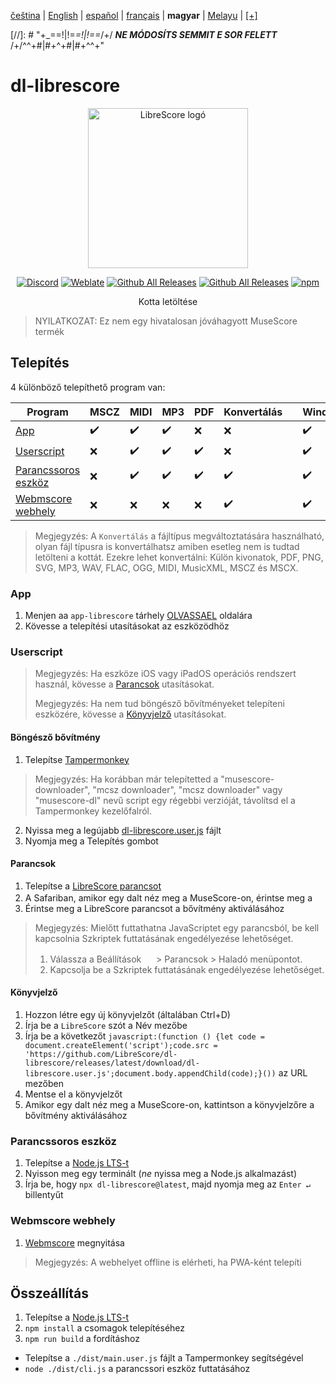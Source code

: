 <div dir="ltr" align="left">

‎[čeština](/docs/cs/PŘEČTĚTEMĚ.md) | ‎[English](/docs/en/README.md) | ‎[español](/docs/es/LÉAME.md) | ‎[français](/docs/fr/LISEZMOI.md) | ‎**magyar** | ‎[Melayu](/docs/ms/BACASAYA.md) | ‎[[+]](https://weblate.librescore.org/projects/librescore/docs)

[//]: # "\+\_==!|!=_=!|!==_/+/ ***NE MÓDOSÍTS SEMMIT E SOR FELETT*** /+/^^+#|#+^+#|#+^^\+\"

# dl-librescore

<div align="center">

<img src="https://github.com/LibreScore/dl-musescore/raw/master/images/logo.png" width="256" alt="LibreScore logó">

[![Discord](https://img.shields.io/discord/774491656643674122?color=5865F2&label=&labelColor=555555&logo=discord&logoColor=FFFFFF)](https://discord.gg/DKu7cUZ4XQ) [![Weblate](https://weblate.librescore.org/widgets/librescore/-/dl-librescore/svg-badge.svg)](https://weblate.librescore.org/engage/librescore) [![Github All Releases](https://img.shields.io/github/downloads/LibreScore/app-librescore/total.svg?label=App)](https://github.com/LibreScore/app-librescore/releases/latest) [![Github All Releases](https://img.shields.io/github/downloads/LibreScore/dl-librescore/total.svg?label=Userscript)](https://github.com/LibreScore/dl-librescore/releases/latest) [![npm](https://img.shields.io/npm/dt/dl-librescore?label=Command-line+tool)](https://www.npmjs.com/package/dl-librescore)

Kotta letöltése

</div>

> NYILATKOZAT: Ez nem egy hivatalosan jóváhagyott MuseScore termék

## Telepítés

4 különböző telepíthető program van:

| Program                                                                            | MSCZ | MIDI | MP3 | PDF | Konvertálás |     | Windows | macOS | Linux | Android | iOS/iPadOS |
| ---------------------------------------------------------------------------------- | ---- | ---- | --- | --- | ---------- | --- | ------- | ----- | ----- | ------- | ---------- |
| [App](#app)                             | ✔️   | ✔️   | ✔️  | ❌  | ❌         |     | ✔️      | ✔️    | ✔️    | ✔️      | ❌         |
| [Userscript](#userscript)               | ❌   | ✔️   | ✔️  | ✔️  | ❌         |     | ✔️      | ✔️    | ✔️    | ✔️      | ✔️         |
| [Parancssoros eszköz](#parancssoros-eszköz) | ❌   | ✔️   | ✔️  | ✔️  | ✔️         |     | ✔️      | ✔️    | ✔️    | ✔️      | ❌         |
| [Webmscore webhely](#webmscore-webhely) | ❌   | ❌   | ❌  | ❌  | ✔️         |     | ✔️      | ✔️    | ✔️    | ✔️      | ✔️         |

> Megjegyzés: A `Konvertálás` a fájltípus megváltoztatására használható, olyan fájl típusra is konvertálhatsz amiben esetleg nem is tudtad letölteni a kottát.
> Ezekre lehet konvertálni: Külön kivonatok, PDF, PNG, SVG, MP3, WAV, FLAC, OGG, MIDI, MusicXML, MSCZ és MSCX.

### App

1. Menjen aa `app-librescore` tárhely [OLVASSAEL](https://github.com/LibreScore/app-librescore/blob/master/docs/hu/OLVASSAEL.md#telepítés) oldalára
2. Kövesse a telepítési utasításokat az eszközödhöz

### Userscript

> Megjegyzés: Ha eszköze iOS vagy iPadOS operációs rendszert használ, kövesse a [Parancsok](#parancsok) utasításokat.
>
> Megjegyzés: Ha nem tud böngésző bővítményeket telepíteni eszközére, kövesse a [Könyvjelző](#könyvjelző) utasításokat.

#### Böngésző bővítmény

1. Telepítse [Tampermonkey](https://www.tampermonkey.net)

> Megjegyzés: Ha korábban már telepítetted a "musescore-downloader", "mcsz downloader", "mcsz downloader" vagy "musescore-dl" nevű script egy régebbi verzióját, távolítsd el a Tampermonkey kezelőfalról.

2. Nyissa meg a legújabb [dl-librescore.user.js](https://github.com/LibreScore/dl-librescore/releases/latest/download/dl-librescore.user.js) fájlt
3. Nyomja meg a Telepítés gombot

#### Parancsok

1. Telepítse a [LibreScore parancsot](https://www.icloud.com/shortcuts/901d8778d2da4f7db9272d3b2232d0fe)
2. A Safariban, amikor egy dalt néz meg a MuseScore-on, érintse meg a <img src="https://help.apple.com/assets/61800C7E6EA4632586448084/61800C896EA463258644809A/en_US/01f5a9889bbecc202d8cbb3067a261ad.png" height="16">
3. Érintse meg a LibreScore parancsot a bővítmény aktiválásához

> Megjegyzés: Mielőtt futtathatna JavaScriptet egy parancsból, be kell kapcsolnia Szkriptek futtatásának engedélyezése lehetőséget.
>
> 1. Válassza a Beállítások <img src="https://help.apple.com/assets/61800C7E6EA4632586448084/61800C896EA463258644809A/en_US/492fec5aff74dbdef9b526177c3804b4.png" height="16"> > Parancsok > Haladó menüpontot.
> 2. Kapcsolja be a Szkriptek futtatásának engedélyezése lehetőséget.

#### Könyvjelző

1. Hozzon létre egy új könyvjelzőt (általában Ctrl+D)
2. Írja be a `LibreScore` szót a Név mezőbe
3. Írja be a következőt `javascript:(function () {let code = document.createElement('script');code.src = 'https://github.com/LibreScore/dl-librescore/releases/latest/download/dl-librescore.user.js';document.body.appendChild(code);}())` az URL mezőben
4. Mentse el a könyvjelzőt
5. Amikor egy dalt néz meg a MuseScore-on, kattintson a könyvjelzőre a bővítmény aktiválásához

### Parancssoros eszköz

1. Telepítse a [Node.js LTS-t](https://nodejs.org)
2. Nyisson meg egy terminált (_ne_ nyissa meg a Node.js alkalmazást)
3. Írja be, hogy `npx dl-librescore@latest`, majd nyomja meg az `Enter ↵` billentyűt

### Webmscore webhely

1. [Webmscore](https://webmscore-pwa.librescore.org) megnyitása

> Megjegyzés: A webhelyet offline is elérheti, ha PWA-ként telepíti

## Összeállítás

1. Telepítse a [Node.js LTS-t](https://nodejs.org)
2. `npm install` a csomagok telepítéséhez
3. `npm run build` a fordításhoz

- Telepítse a `./dist/main.user.js` fájlt a Tampermonkey segítségével
- `node ./dist/cli.js` a parancssori eszköz futtatásához

</div>
